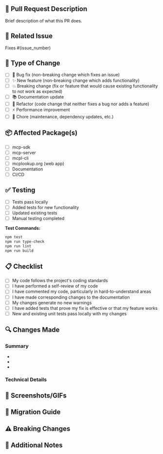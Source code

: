 ## 📝 Pull Request Description

Brief description of what this PR does.

## 🔗 Related Issue

Fixes #(issue_number)

## 🧪 Type of Change

- [ ] 🐛 Bug fix (non-breaking change which fixes an issue)
- [ ] ✨ New feature (non-breaking change which adds functionality)
- [ ] 💥 Breaking change (fix or feature that would cause existing functionality to not work as expected)
- [ ] 📚 Documentation update
- [ ] 🔄 Refactor (code change that neither fixes a bug nor adds a feature)
- [ ] ⚡ Performance improvement
- [ ] 🧹 Chore (maintenance, dependency updates, etc.)

## 📦 Affected Package(s)

- [ ] mcp-sdk
- [ ] mcp-server
- [ ] mcpl-cli  
- [ ] mcplookup.org (web app)
- [ ] Documentation
- [ ] CI/CD

## ✅ Testing

- [ ] Tests pass locally
- [ ] Added tests for new functionality
- [ ] Updated existing tests
- [ ] Manual testing completed

**Test Commands:**
```bash
npm test
npm run type-check
npm run lint
npm run build
```

## 📋 Checklist

- [ ] My code follows the project's coding standards
- [ ] I have performed a self-review of my code
- [ ] I have commented my code, particularly in hard-to-understand areas
- [ ] I have made corresponding changes to the documentation
- [ ] My changes generate no new warnings
- [ ] I have added tests that prove my fix is effective or that my feature works
- [ ] New and existing unit tests pass locally with my changes

## 🔍 Changes Made

### Summary
- 
- 
- 

### Technical Details
<!-- Provide technical implementation details if needed -->

## 📸 Screenshots/GIFs

<!-- If applicable, add screenshots or GIFs to help explain your changes -->

## 🎯 Migration Guide

<!-- If this is a breaking change, provide migration instructions -->

## ⚠️ Breaking Changes

<!-- List any breaking changes and their impact -->

## 📝 Additional Notes

<!-- Any additional information, context, or notes for reviewers -->
